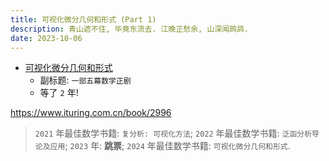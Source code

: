 ```yaml
---
title: 可视化微分几何和形式 (Part 1)
description: 青山遮不住, 毕竟东流去. 江晚正愁余, 山深闻鹧鸪.
date: 2023-10-06
---
```


- [可视化微分几何和形式](https://book.douban.com/subject/36369485/)
  - 副标题: `一部五幕数学正剧`
  - 等了 `2` 年!

https://www.ituring.com.cn/book/2996

> `2021` 年最佳数学书籍: `复分析: 可视化方法`;
  `2022` 年最佳数学书籍: `泛函分析导论及应用`;
  `2023` 年: __跳票__;
  `2024` 年最佳数学书籍: `可视化微分几何和形式`.
